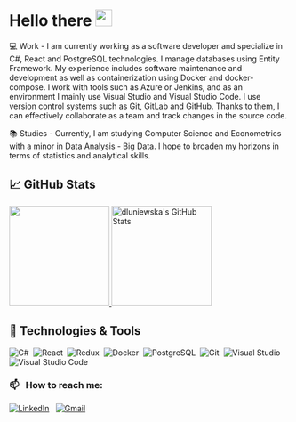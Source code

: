 # Hello there <img src="https://user-images.githubusercontent.com/72083113/152360671-96c209fd-6f4e-4e78-b92a-d7dff5b9faaf.png" width="30px">

💻 Work - I am currently working as a software developer and specialize in C#, React and PostgreSQL technologies. I manage databases using Entity Framework. My experience includes software maintenance and development as well as containerization using Docker and docker-compose. I work with tools such as Azure or Jenkins, and as an environment I mainly use Visual Studio and Visual Studio Code. I use version control systems such as Git, GitLab and GitHub. Thanks to them, I can effectively collaborate as a team and track changes in the source code.

📚 Studies - Currently, I am studying Computer Science and Econometrics with a minor in Data Analysis - Big Data. I hope to broaden my horizons in terms of statistics and analytical skills.

## &#x1f4c8; GitHub Stats
<p>
<a href="https://github.com/dluniewska/dluniewska">
  <img height="180em" src="https://github-readme-stats.vercel.app/api/top-langs/?username=dluniewska&title_color=ffffff&text_color=c9cacc&icon_color=C69CC5&bg_color=1d1f21&langs_count=6&layout=compact" />
    <img height="180em" src="https://github-readme-stats.vercel.app/api?username=dluniewska&show_icons=true&line_height=27&count_private=true&title_color=ffffff&text_color=c9cacc&icon_color=C69CC5&bg_color=1d1f21&layout=compact" alt="dluniewska's GitHub Stats"/>
<!--   &hide=html,blade&layout=compact -->
</a>
</p>

<!-- <p>
<a href="https://github.com/dluniewska/CyberAnimals2021">
  <img align="center" src="https://github-readme-stats.vercel.app/api/pin/?username=dluniewska&repo=CyberAnimals2021&title_color=ffffff&text_color=c9cacc&icon_color=C69CC5&bg_color=1d1f21" />
</a>
<a href="https://github.com/dluniewska/WPFCalculator">
  <img align="center" src="https://github-readme-stats.vercel.app/api/pin/?username=dluniewska&repo=WPFCalculator&title_color=ffffff&text_color=c9cacc&icon_color=C69CC5&bg_color=1d1f21" />
</a>
</p> -->

## 🔧 Technologies & Tools

![C#](https://img.shields.io/badge/-Csharp-05122A?style=flat&logo=csharp&logoColor=640862)&nbsp;
![React](https://img.shields.io/badge/-React-05122A?style=flat&logo=react&logoColor=4dd2ff)&nbsp;
![Redux](https://img.shields.io/badge/-Redux-05122A?style=flat&logo=redux&logoColor=563D7C)&nbsp;
![Docker](https://img.shields.io/badge/-Docker-05122A?style=flat&logo=docker&logoColor=4dd2ff)&nbsp;
![PostgreSQL](https://img.shields.io/badge/-Postgresql-05122A?style=flat&logo=postgresql&logoColor=99b3ff)&nbsp;
![Git](https://img.shields.io/badge/-Git-05122A?style=flat&logo=git)&nbsp;
![Visual Studio](https://img.shields.io/badge/-VisualStudio-05122A?style=flat&logo=visualstudio&logoColor=CC66FF)&nbsp;
![Visual Studio Code](https://img.shields.io/badge/-Visual%20Studio%20Code-05122A?style=flat&logo=visual-studio-code&logoColor=007ACC)&nbsp;

### 📫 &nbsp; How to reach me:


<a href="https://www.linkedin.com/in/daria-luniewska//"><img alt="LinkedIn" src="https://img.shields.io/badge/linkedin%20-%230077B5.svg?&style=flat&logo=linkedin&logoColor=white"/></a> &nbsp;
<a href="mailto:luniewska.d@gmail.com"><img alt="Gmail" src="https://img.shields.io/badge/Gmail-D14836?style=flat&logo=gmail&logoColor=white" /></a> &nbsp;

<!-- - 🔭 I’m currently working on ...
- 🌱 I’m currently learning ...
- 👯 I’m looking to collaborate on ...
- 🤔 I’m looking for help with ...
- 💬 Ask me about ...
- 📫 How to reach me: ...
- 😄 Pronouns: ...
- ⚡ Fun fact: ... -->

